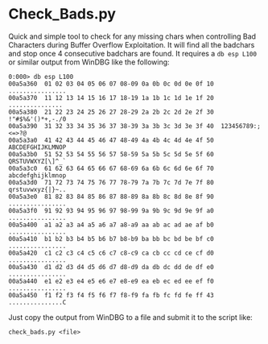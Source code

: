 # Check_Bads.py

Quick and simple tool to check for any missing chars when controlling Bad Characters during Buffer Overflow Exploitation.
It will find all the badchars and stop once 4 consecutive badchars are found.
It requires a `db esp L100` or similar output from WinDBG like the following:
```
0:000> db esp L100
00a5a360  01 02 03 04 05 06 07 08-09 0a 0b 0c 0d 0e 0f 10  ................
00a5a370  11 12 13 14 15 16 17 18-19 1a 1b 1c 1d 1e 1f 20  ............... 
00a5a380  21 22 23 24 25 26 27 28-29 2a 2b 2c 2d 2e 2f 30  !"#$%&'()*+,-./0
00a5a390  31 32 33 34 35 36 37 38-39 3a 3b 3c 3d 3e 3f 40  123456789:;<=>?@
00a5a3a0  41 42 43 44 45 46 47 48-49 4a 4b 4c 4d 4e 4f 50  ABCDEFGHIJKLMNOP
00a5a3b0  51 52 53 54 55 56 57 58-59 5a 5b 5c 5d 5e 5f 60  QRSTUVWXYZ[\]^_`
00a5a3c0  61 62 63 64 65 66 67 68-69 6a 6b 6c 6d 6e 6f 70  abcdefghijklmnop
00a5a3d0  71 72 73 74 75 76 77 78-79 7a 7b 7c 7d 7e 7f 80  qrstuvwxyz{|}~..
00a5a3e0  81 82 83 84 85 86 87 88-89 8a 8b 8c 8d 8e 8f 90  ................
00a5a3f0  91 92 93 94 95 96 97 98-99 9a 9b 9c 9d 9e 9f a0  ................
00a5a400  a1 a2 a3 a4 a5 a6 a7 a8-a9 aa ab ac ad ae af b0  ................
00a5a410  b1 b2 b3 b4 b5 b6 b7 b8-b9 ba bb bc bd be bf c0  ................
00a5a420  c1 c2 c3 c4 c5 c6 c7 c8-c9 ca cb cc cd ce cf d0  ................
00a5a430  d1 d2 d3 d4 d5 d6 d7 d8-d9 da db dc dd de df e0  ................
00a5a440  e1 e2 e3 e4 e5 e6 e7 e8-e9 ea eb ec ed ee ef f0  ................
00a5a450  f1 f2 f3 f4 f5 f6 f7 f8-f9 fa fb fc fd fe ff 43  ...............C
```
Just copy the output from WinDBG to a file and submit it to the script like:
```
check_bads.py <file>
```
